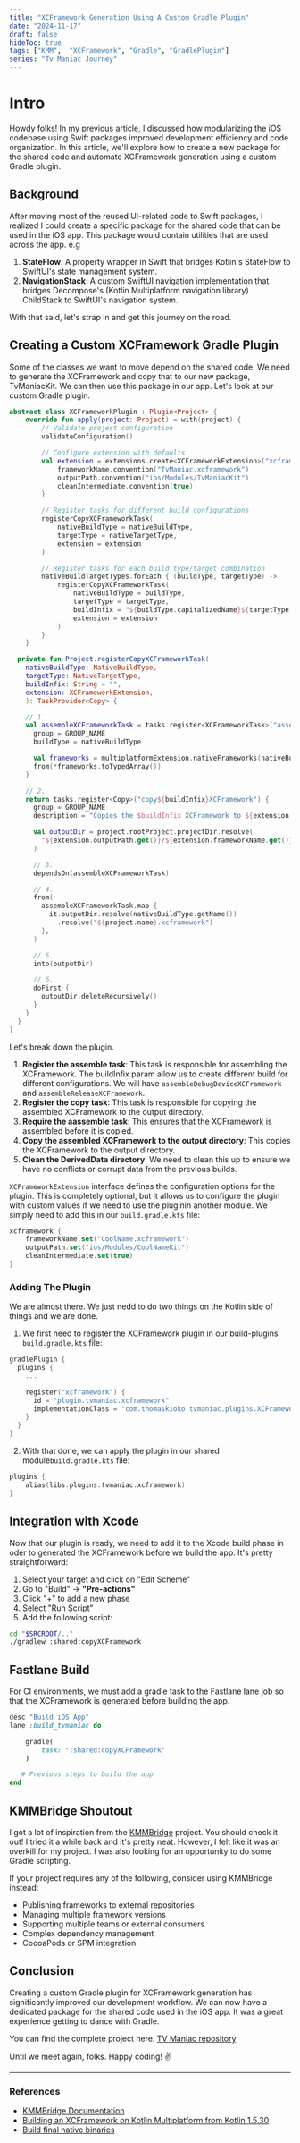 ```yaml
---
title: "XCFramework Generation Using A Custom Gradle Plugin"
date: "2024-11-17"
draft: false
hideToc: true
tags: ["KMM",  "XCFramework", "Gradle", "GradlePlugin"]
series: "Tv Maniac Journey"
---
```


# Intro

Howdy folks! In my [previous article](https://thomaskioko.me/posts/ios_previews_with_kmm/), I discussed how modularizing the iOS codebase using Swift packages improved development efficiency and code organization. In this article, we'll explore how to create a new package for the shared code and automate XCFramework generation using a custom Gradle plugin.

## Background

After moving most of the reused UI-related code to Swift packages, I realized I could create a specific package for the shared code that can be used in the iOS app. This package would contain utilities that are used across the app. e.g 

1. **StateFlow**: A property wrapper in Swift that bridges Kotlin's StateFlow to SwiftUI's state management system.
2. **NavigationStack**: A custom SwiftUI navigation implementation that bridges Decompose's (Kotlin Multiplatform navigation library) ChildStack to SwiftUI's navigation system.

With that said, let's strap in and get this journey on the road.


## Creating a Custom XCFramework Gradle Plugin

Some of the classes we want to move depend on the shared code. We need to generate the XCFramework and copy that to our new package, TvManiacKit. We can then use this package in our app. Let's look at our custom Gradle plugin.

```kotlin
abstract class XCFrameworkPlugin : Plugin<Project> {
    override fun apply(project: Project) = with(project) {
        // Validate project configuration
        validateConfiguration()

        // Configure extension with defaults
        val extension = extensions.create<XCFrameworkExtension>("xcframework").apply {
            frameworkName.convention("TvManiac.xcframework")
            outputPath.convention("ios/Modules/TvManiacKit")
            cleanIntermediate.convention(true)
        }

        // Register tasks for different build configurations
        registerCopyXCFrameworkTask(
            nativeBuildType = nativeBuildType,
            targetType = nativeTargetType,
            extension = extension
        )

        // Register tasks for each build type/target combination
        nativeBuildTargetTypes.forEach { (buildType, targetType) ->
            registerCopyXCFrameworkTask(
                nativeBuildType = buildType,
                targetType = targetType,
                buildInfix = "${buildType.capitalizedName}${targetType.capitalizedName}",
                extension = extension
            )
        }
    }

  private fun Project.registerCopyXCFrameworkTask(
    nativeBuildType: NativeBuildType,
    targetType: NativeTargetType,
    buildInfix: String = "",
    extension: XCFrameworkExtension,
    ): TaskProvider<Copy> {

    // 1.
    val assembleXCFrameworkTask = tasks.register<XCFrameworkTask>("assemble${buildInfix}XCFramework") {
      group = GROUP_NAME
      buildType = nativeBuildType

      val frameworks = multiplatformExtension.nativeFrameworks(nativeBuildType, targetType.targets)
      from(*frameworks.toTypedArray())
    }

    // 2.
    return tasks.register<Copy>("copy${buildInfix}XCFramework") {
      group = GROUP_NAME
      description = "Copies the $buildInfix XCFramework to ${extension.outputPath.get()}"

      val outputDir = project.rootProject.projectDir.resolve(
        "${extension.outputPath.get()}/${extension.frameworkName.get()}",
      )

      // 3.
      dependsOn(assembleXCFrameworkTask)

      // 4.
      from(
        assembleXCFrameworkTask.map {
          it.outputDir.resolve(nativeBuildType.getName())
            .resolve("${project.name}.xcframework")
        },
      )

      // 5.
      into(outputDir)

      // 6.
      doFirst {
        outputDir.deleteRecursively()
      }
    }
  }
}
```

Let's break down the plugin.

1. **Register the assemble task**: This task is responsible for assembling the XCFramework. The buildInfix param allow us to create different build for different configurations. We will have `assembleDebugDeviceXCFramework` and `assembleReleaseXCFramework`.
2. **Register the copy task**: This task is responsible for copying the assembled XCFramework to the output directory. 
3. **Require the aassemble task**: This ensures that the XCFramework is assembled before it is copied.
4. **Copy the assembled XCFramework to the output directory**: This copies the XCFramework to the output directory.
5. **Clean the DerivedData directory**: We need to clean this up to ensure we have no conflicts or corrupt data from the previous builds. 

`XCFrameworkExtension` interface defines the configuration options for the plugin. This is completely optional, but it allows us to configure the plugin with custom values if we need to use the pluginin another module. We simply need to add this in our `build.gradle.kts` file:


```kotlin
xcframework {
    frameworkName.set("CoolName.xcframework")
    outputPath.set("ios/Modules/CoolNameKit")
    cleanIntermediate.set(true)
}
```

### Adding The Plugin

We are almost there. We just nedd to do two things on the Kotlin side of things and we are done. 

1. We first need to register the XCFramework plugin in our build-plugins `build.gradle.kts` file:

```kotlin
gradlePlugin {
  plugins {
    ...

    register("xcframework") {
      id = "plugin.tvmaniac.xcframework"
      implementationClass = "com.thomaskioko.tvmaniac.plugins.XCFrameworkPlugin"
    }
  }
}
```

2. With that done, we can apply the plugin in our shared module`build.gradle.kts` file:

```kotlin
plugins {
    alias(libs.plugins.tvmaniac.xcframework)
}

```

## Integration with Xcode

Now that our plugin is ready, we need to add it to the Xcode build phase in oder to generated the XCFramework before we build the app. It's pretty straightforward:

1. Select your target and click on "Edit Scheme"
2. Go to "Build" -> **"Pre-actions"**
3. Click "+" to add a new phase
4. Select "Run Script"
5. Add the following script:

``` bash
cd "$SRCROOT/.."
./gradlew :shared:copyXCFramework
```

## Fastlane Build

For CI environments, we must add a gradle task to the Fastlane lane job so that the XCFramework is generated before building the app.

``` ruby
desc "Build iOS App"
lane :build_tvmaniac do

    gradle(
        task: ":shared:copyXCFramework"
    )

   # Previous steps to build the app
end
```

## KMMBridge Shoutout
I got a lot of inspiration from the [KMMBridge](https://github.com/touchlab/KMMBridge) project. You should check it out! I tried it a while back and it's pretty neat. However, I felt like it was an overkill for my project. I was also looking for an opportunity to do some Gradle scripting.

If your project requires any of the following, consider using KMMBridge instead:

- Publishing frameworks to external repositories
- Managing multiple framework versions
- Supporting multiple teams or external consumers
- Complex dependency management
- CocoaPods or SPM integration


## Conclusion

Creating a custom Gradle plugin for XCFramework generation has significantly improved our development workflow. We can now have a dedicated package for the shared code used in the iOS app. It was a great experience getting to dance with Gradle.

You can find the complete project here. [TV Maniac repository](https://github.com/thomaskioko/tv-maniac).

Until we meet again, folks. Happy coding! ✌️

---

### References
- [KMMBridge Documentation](https://github.com/touchlab/KMMBridge)
- [Building an XCFramework on Kotlin Multiplatform from Kotlin 1.5.30](https://www.marcogomiero.com/posts/2021/kmp-xcframework-official-support/)
- [Build final native binaries](https://kotlinlang.org/docs/multiplatform-build-native-binaries.html)
